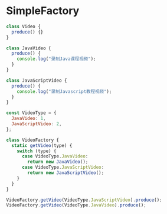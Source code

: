 <!--
 * @Description: 简易工厂模式
 * @version:
 * @Author: 宁四凯
 * @Date: 2020-09-11 13:23:52
 * @LastEditors: 宁四凯
 * @LastEditTime: 2020-09-16 11:18:55
-->

# SimpleFactory

```javascript
class Video {
  produce() {}
}

class JavaVideo {
  produce() {
    console.log("录制Java课程视频");
  }
}

class JavaScriptVideo {
  produce() {
    console.log("录制Javascript教程视频");
  }
}

const VideoType = {
  JavaVideo: 1,
  JavaScriptVideo: 2,
};

class VideoFactory {
  static getVideo(type) {
    switch (type) {
      case VideoType.JavaVideo:
        return new JavaVideo();
      case VideoType.JavaScriptVideo:
        return new JavaScriptVideo();
    }
  }
}

VideoFactory.getVideo(VideoType.JavaScriptVideo).produce();
VideoFactory.getVideo(VideoType.JavaVideo).produce();
```
